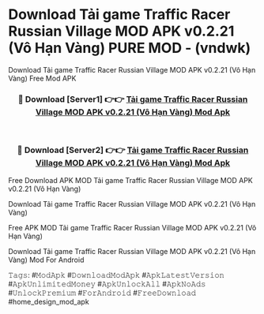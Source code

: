 # Download Tải game Traffic Racer Russian Village MOD APK v0.2.21 (Vô Hạn Vàng) PURE MOD - (vndwk)
Download Tải game Traffic Racer Russian Village MOD APK v0.2.21 (Vô Hạn Vàng) Free Mod APK

<div align="center">
<h3>🔴 Download [Server1] 👉👉 <a href="https://apk-comot.site?title=Tải_game_Traffic_Racer_Russian_Village_MOD_APK_v0.2.21_(Vô_Hạn_Vàng)">Tải game Traffic Racer Russian Village MOD APK v0.2.21 (Vô Hạn Vàng) Mod Apk</a></h3><br>

<h3>🔴 Download [Server2] 👉👉 <a href="https://apk-comot.site?title=Tải_game_Traffic_Racer_Russian_Village_MOD_APK_v0.2.21_(Vô_Hạn_Vàng)">Tải game Traffic Racer Russian Village MOD APK v0.2.21 (Vô Hạn Vàng) Mod Apk</a></h3>
</div>


Free Download APK MOD Tải game Traffic Racer Russian Village MOD APK v0.2.21 (Vô Hạn Vàng)

Download Tải game Traffic Racer Russian Village MOD APK v0.2.21 (Vô Hạn Vàng) 

Free APK MOD Tải game Traffic Racer Russian Village MOD APK v0.2.21 (Vô Hạn Vàng) 

Download Tải game Traffic Racer Russian Village MOD APK v0.2.21 (Vô Hạn Vàng) Mod For Android

𝚃𝚊𝚐𝚜: #𝙼𝚘𝚍𝙰𝚙𝚔 #𝙳𝚘𝚠𝚗𝚕𝚘𝚊𝚍𝙼𝚘𝚍𝙰𝚙𝚔 #𝙰𝚙𝚔𝙻𝚊𝚝𝚎𝚜𝚝𝚅𝚎𝚛𝚜𝚒𝚘𝚗 #𝙰𝚙𝚔𝚄𝚗𝚕𝚒𝚖𝚒𝚝𝚎𝚍𝙼𝚘𝚗𝚎𝚢 #𝙰𝚙𝚔𝚄𝚗𝚕𝚘𝚌𝚔𝙰𝚕𝚕 #𝙰𝚙𝚔𝙽𝚘𝙰𝚍𝚜 #𝚄𝚗𝚕𝚘𝚌𝚔𝙿𝚛𝚎𝚖𝚒𝚞𝚖 #𝙵𝚘𝚛𝙰𝚗𝚍𝚛𝚘𝚒𝚍 #𝙵𝚛𝚎𝚎𝙳𝚘𝚠𝚗𝚕𝚘𝚊𝚍 #home_design_mod_apk